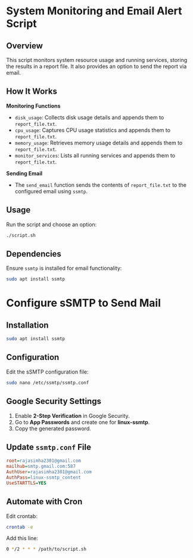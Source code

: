 # System Monitoring and Email Alert Script

## Overview
This script monitors system resource usage and running services, storing the results in a report file. It also provides an option to send the report via email.

## How It Works
**Monitoring Functions**
   - `disk_usage`: Collects disk usage details and appends them to `report_file.txt`.
   - `cpu_usage`: Captures CPU usage statistics and appends them to `report_file.txt`.
   - `memory_usage`: Retrieves memory usage details and appends them to `report_file.txt`.
   - `monitor_services`: Lists all running services and appends them to `report_file.txt`.

**Sending Email**
   - The `send_email` function sends the contents of `report_file.txt` to the configured email using `ssmtp`.

## Usage
Run the script and choose an option:
```bash
./script.sh
```

## Dependencies
Ensure `ssmtp` is installed for email functionality:
```bash
sudo apt install ssmtp
```

# Configure sSMTP to Send Mail

## Installation
```bash
sudo apt install ssmtp
```

## Configuration
Edit the sSMTP configuration file:
```bash
sudo nano /etc/ssmtp/ssmtp.conf
```

## Google Security Settings
1. Enable **2-Step Verification** in Google Security.
2. Go to **App Passwords** and create one for **linux-ssmtp**.
3. Copy the generated password.

## Update `ssmtp.conf` File
```ini
root=rajasimha2301@gmail.com
mailhub=smtp.gmail.com:587
AuthUser=rajasimha2301@gmail.com
AuthPass=linux-ssmtp_content
UseSTARTTLS=YES
```

## Automate with Cron
Edit crontab:
```bash
crontab -e
```
Add this line:
```bash
0 */2 * * * /path/to/script.sh
```

